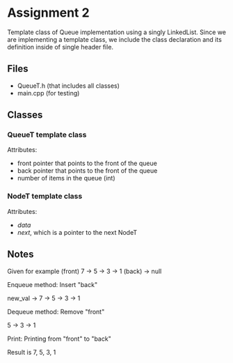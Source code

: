 # Assignment 2

Template class of Queue implementation using a singly LinkedList. Since we are implementing a template class, we include the class declaration and its definition inside of single header file.


## Files
- QueueT.h (that includes all classes)
- main.cpp (for testing)

## Classes
### QueueT template class

Attributes:
- front pointer that points to the front of the queue
- back pointer that points to the front of the queue
- number of items in the queue (int)

### NodeT template class
Attributes:
- *data*
- *next*, which is a pointer to the next NodeT

## Notes

Given for example (front) 7 -> 5 -> 3 -> 1 (back) -> null

Enqueue method: Insert "back"

new_val -> 7 -> 5 -> 3 -> 1

Dequeue method: Remove "front"

5 -> 3 -> 1

Print: Printing from "front" to "back"

Result is 7, 5, 3, 1

